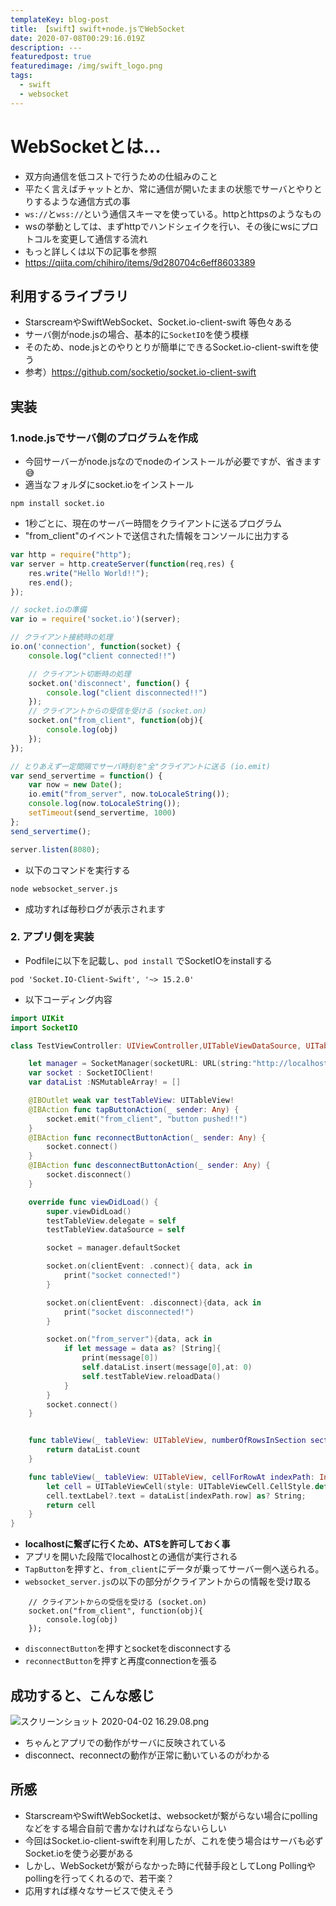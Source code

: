 ```yaml
---
templateKey: blog-post
title: 【swift】swift+node.jsでWebSocket
date: 2020-07-08T00:29:16.019Z
description: ---
featuredpost: true
featuredimage: /img/swift_logo.png
tags:
  - swift
  - websocket
---
```



# WebSocketとは...
- 双方向通信を低コストで行うための仕組みのこと
- 平たく言えばチャットとか、常に通信が開いたままの状態でサーバとやりとりするような通信方式の事
- `ws://`と`wss://`という通信スキーマを使っている。httpとhttpsのようなもの
- wsの挙動としては、まずhttpでハンドシェイクを行い、その後にwsにプロトコルを変更して通信する流れ
- もっと詳しくは以下の記事を参照
- https://qiita.com/chihiro/items/9d280704c6eff8603389

## 利用するライブラリ
- StarscreamやSwiftWebSocket、Socket.io-client-swift
等色々ある
- サーバ側がnode.jsの場合、基本的に`SocketIO`を使う模様
- そのため、node.jsとのやりとりが簡単にできるSocket.io-client-swiftを使う
- 参考）https://github.com/socketio/socket.io-client-swift

## 実装
### 1.node.jsでサーバ側のプログラムを作成
- 今回サーバーがnode.jsなのでnodeのインストールが必要ですが、省きます:sweat_smile:
- 適当なフォルダにsocket.ioをインストール

```
npm install socket.io
```

- 1秒ごとに、現在のサーバー時間をクライアントに送るプログラム
- "from_client"のイベントで送信された情報をコンソールに出力する

```websocket_server.js
var http = require("http");
var server = http.createServer(function(req,res) {
    res.write("Hello World!!");
    res.end();
});

// socket.ioの準備
var io = require('socket.io')(server);

// クライアント接続時の処理
io.on('connection', function(socket) {
    console.log("client connected!!")

    // クライアント切断時の処理
    socket.on('disconnect', function() {
        console.log("client disconnected!!")
    });
    // クライアントからの受信を受ける (socket.on)
    socket.on("from_client", function(obj){
        console.log(obj)
    });
});

// とりあえず一定間隔でサーバ時刻を"全"クライアントに送る (io.emit)
var send_servertime = function() {
    var now = new Date();
    io.emit("from_server", now.toLocaleString());
    console.log(now.toLocaleString());
    setTimeout(send_servertime, 1000)
};
send_servertime();

server.listen(8080);
```

- 以下のコマンドを実行する

```
node websocket_server.js
```

- 成功すれば毎秒ログが表示されます

### 2. アプリ側を実装
- Podfileに以下を記載し、```pod install``` でSocketIOをinstallする

```
pod 'Socket.IO-Client-Swift', '~> 15.2.0'
```

- 以下コーディング内容

```TestViewController.swift
import UIKit
import SocketIO

class TestViewController: UIViewController,UITableViewDataSource, UITableViewDelegate{

    let manager = SocketManager(socketURL: URL(string:"http://localhost:8080/")!, config: [.log(true), .compress])
    var socket : SocketIOClient!
    var dataList :NSMutableArray! = []

    @IBOutlet weak var testTableView: UITableView!
    @IBAction func tapButtonAction(_ sender: Any) {
        socket.emit("from_client", "button pushed!!")
    }
    @IBAction func reconnectButtonAction(_ sender: Any) {
        socket.connect()
    }
    @IBAction func desconnectButtonAction(_ sender: Any) {
        socket.disconnect()
    }

    override func viewDidLoad() {
        super.viewDidLoad()
        testTableView.delegate = self
        testTableView.dataSource = self

        socket = manager.defaultSocket

        socket.on(clientEvent: .connect){ data, ack in
            print("socket connected!")
        }

        socket.on(clientEvent: .disconnect){data, ack in
            print("socket disconnected!")
        }

        socket.on("from_server"){data, ack in
            if let message = data as? [String]{
                print(message[0])
                self.dataList.insert(message[0],at: 0)
                self.testTableView.reloadData()
            }
        }
        socket.connect()
    }


    func tableView(_ tableView: UITableView, numberOfRowsInSection section: Int) -> Int {
        return dataList.count
    }

    func tableView(_ tableView: UITableView, cellForRowAt indexPath: IndexPath) -> UITableViewCell {
        let cell = UITableViewCell(style: UITableViewCell.CellStyle.default, reuseIdentifier: "Cell")
        cell.textLabel?.text = dataList[indexPath.row] as? String;
        return cell
    }
}
```

- **localhostに繋ぎに行くため、ATSを許可しておく事**
- アプリを開いた段階でlocalhostとの通信が実行される
- `TapButton`を押すと、`from_client`にデータが乗ってサーバー側へ送られる。
- `websocket_server.js`の以下の部分がクライアントからの情報を受け取る

```
    // クライアントからの受信を受ける (socket.on)
    socket.on("from_client", function(obj){
        console.log(obj)
    });
```

- `disconnectButton`を押すとsocketをdisconnectする
- `reconnectButton`を押すと再度connectionを張る

## 成功すると、こんな感じ
![スクリーンショット 2020-04-02 16.29.08.png](https://qiita-image-store.s3.ap-northeast-1.amazonaws.com/0/425007/fee21ed8-d989-e865-88ee-efed51a41c99.png)

- ちゃんとアプリでの動作がサーバに反映されている
- disconnect、reconnectの動作が正常に動いているのがわかる

## 所感
- StarscreamやSwiftWebSocketは、websocketが繋がらない場合にpollingなどをする場合自前で書かなければならないらしい
- 今回はSocket.io-client-swiftを利用したが、これを使う場合はサーバも必ずSocket.ioを使う必要がある
- しかし、WebSocketが繋がらなかった時に代替手段としてLong Pollingやpollingを行ってくれるので、若干楽？
- 応用すれば様々なサービスで使えそう
